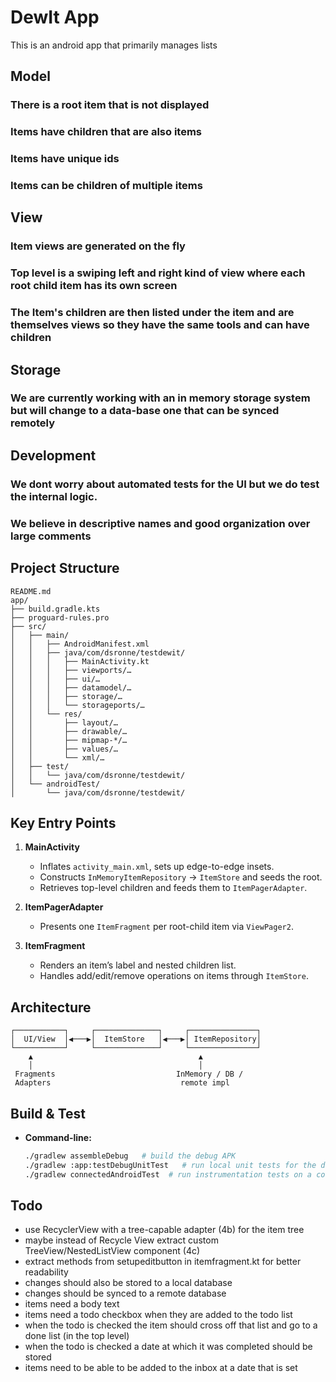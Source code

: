 # DewIt App
This is an android app that primarily manages lists
## Model
### There is a root item that is not displayed
### Items have children that are also items
### Items have unique ids
### Items can be children of multiple items
## View
### Item views are generated on the fly
### Top level is a swiping left and right kind of view where each root child item has its own screen
### The Item's children are then listed under the item and are themselves views so they have the same tools and can have children
## Storage
### We are currently working with an in memory storage system but will change to a data-base one that can be synced remotely
## Development
### We dont worry about automated tests for the UI but we do test the internal logic.
### We believe in descriptive names and good organization over large comments
  
## Project Structure

```
README.md
app/
├── build.gradle.kts
├── proguard-rules.pro
├── src/
│   ├── main/
│   │   ├── AndroidManifest.xml
│   │   ├── java/com/dsronne/testdewit/
│   │   │   ├── MainActivity.kt
│   │   │   ├── viewports/…
│   │   │   ├── ui/…
│   │   │   ├── datamodel/…
│   │   │   ├── storage/…
│   │   │   └── storageports/…
│   │   └── res/
│   │       ├── layout/…
│   │       ├── drawable/…
│   │       ├── mipmap-*/…
│   │       ├── values/…
│   │       └── xml/…
│   ├── test/
│   │   └── java/com/dsronne/testdewit/
│   └── androidTest/
│       └── java/com/dsronne/testdewit/
```  

## Key Entry Points

1. **MainActivity**
   - Inflates `activity_main.xml`, sets up edge-to-edge insets.
   - Constructs `InMemoryItemRepository` → `ItemStore` and seeds the root.
   - Retrieves top-level children and feeds them to `ItemPagerAdapter`.

2. **ItemPagerAdapter**
   - Presents one `ItemFragment` per root-child item via `ViewPager2`.

3. **ItemFragment**
   - Renders an item’s label and nested children list.
   - Handles add/edit/remove operations on items through `ItemStore`.

## Architecture

```
┌───────────┐     ┌──────────────┐     ┌───────────────┐
│  UI/View  │◀───▶│  ItemStore   │◀───▶│ ItemRepository│
└───────────┘     └──────────────┘     └───────────────┘
    ▲                                     ▲
    │                                     │
 Fragments                           InMemory / DB /
 Adapters                             remote impl
```

## Build & Test

- **Command-line:**
  ```bash
  ./gradlew assembleDebug   # build the debug APK
  ./gradlew :app:testDebugUnitTest   # run local unit tests for the debug build
  ./gradlew connectedAndroidTest  # run instrumentation tests on a connected device/emulator
  ```

## Todo
- use RecyclerView with a tree-capable adapter (4b) for the item tree
- maybe instead of Recycle View extract custom TreeView/NestedListView component (4c)
- extract methods from setupeditbutton in itemfragment.kt for better readability
- changes should also be stored to a local database
- changes should be synced to a remote database
- items need a body text
- items need a todo checkbox when they are added to the todo list
- when the todo is checked the item should cross off that list and go to a done list (in the top level)
- when the todo is checked a date at which it was completed should be stored
- items need to be able to be added to the inbox at a date that is set

